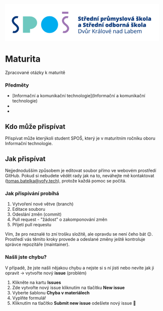 ![SPOŠ](https://github.com/Vofy/maturita/raw/main/images/spos.jpg "SPOŠ")

# Maturita
Zpracované otázky k maturitě

### Předměty
* [Informační a komunikační technologie](Informační a komunikační technologie)
* 
* 

## Kdo může přispívat
Přispívat může kterýkoli student SPOŠ, který je v maturitním ročníku oboru Informační technologie.

## Jak přispívat
Nejjednodušším způsobem je editovat soubor přímo ve webovém prostředí GitHub. Pokud si nebudete vědět rady jak na to, neváhejte mě kontaktovat (tomas.batelka@vofy.tech), protože každá pomoc se počítá.

### Jak přispívání probíhá
1. Vytvoření nové větve (branch)
1. Editace souboru
1. Odeslání změn (commit)
1. Pull request - "žádost" o zakomponování změn
1. Přijetí pull requestu

Vím, že pro neznalé to zní trošku složitě, ale opravdu se není čeho bát :wink:. Prostředí vás těmito kroky provede a odeslané změny ještě kontroluje správce repozitáře (maintainer).

### Našli jste chybu?
V případě, že jste našli nějakou chybu a nejste si s ní jisti nebo nevíte jak ji opravit -> vytvořte nový **issue** (problém)

1. Klikněte na kartu **Issues**
1. Zde vytvořte nový issue kliknutím na tlačítku **New issue**
1. Vyberte šablonu **Chyba v materiálech**
1. Vyplňte formulář
1. Kliknutím na tlačítko **Submit new issue** odešlete nový issue :tada:
